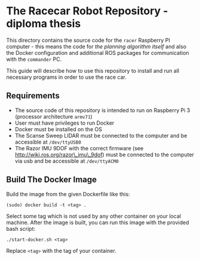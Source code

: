 # The Racecar Robot Repository - diploma thesis

This directory contains the source code for the `racer` Raspberry PI computer - this means the code for _the planning algorithm itself_ and also the Docker configuration and additional ROS packages for communication with the `commander` PC.

This guide will describe how to use this repository to install and run all necessary programs in order to use the race car.

## Requirements

- The source code of this repository is intended to run on Raspberry Pi 3 (processor architecture `armv71`)
- User must have privileges to run Docker
- Docker must be installed on the OS
- The Scanse Sweep LIDAR must be connected to the computer and be accessible at `/dev/ttyUSB0`
- The Razor IMU 9DOF with the correct firmware (see http://wiki.ros.org/razor\_imu\_9dof) must be connected to the computer via usb and be accessible at `/dev/ttyACM0`

## Build The Docker Image

Build the image from the given Dockerfile like this:

```
(sudo) docker build -t <tag> .
```

Select some tag which is not used by any other container on your local machine. After the image is built, you can run this image with the provided bash script:

```
./start-docker.sh <tag>
```

Replace `<tag>` with the tag of your container.
